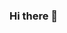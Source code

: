 ### Hi there 👋

<!--
**Vedant-J/Vedant-J** is a ✨ _special_ ✨ repository because its `README.md` (this file) appears on your GitHub profile.

Here are some ideas to get you started:

- 🔭 I’m currently working on Data Analytics & Visualization. 
- 🌱 I’m currently learning new things about Data Science.
- 👯 I’m looking to collaborate on Data Visualization projects.
- 🤔 I’m looking for help with the Data Science field.
- 💬 Ask me about - How to analyze & visualize reports.  
- 📫 How to reach me: vedant.joshee@gmail.com  

## Connect with Me

[![LinkedIn](https://www.linkedin.com/in/vedant-joshi-2926a0124/)

## GitHub Stats

![Your GitHub Stats](https://github-readme-stats.vercel.app/api?username=Vedant-J&show_icons=true&hide=contribs,issues&count_private=true)

-->
